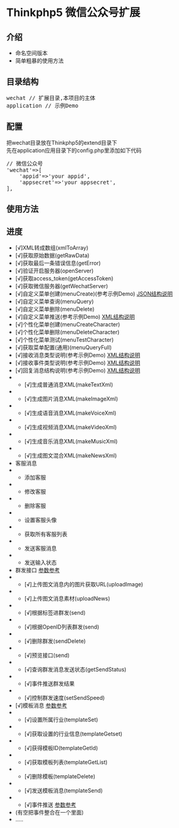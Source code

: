 Thinkphp5 微信公众号扩展
=======
## 介绍
 * 命名空间版本
 * 简单粗暴的使用方法

## 目录结构
<pre>
wechat // 扩展目录,本项目的主体
application // 示例Demo
</pre>

## 配置  
把wechat目录放在Thinkphp5的extend目录下  
先在application应用目录下的config.php里添加如下代码
<pre>
// 微信公众号
'wechat'=>[
    'appid'=>'your appid',
    'appsecret'=>'your appsecret',
],
</pre>

## 使用方法

## 进度
 * [√]XML转成数组(xmlToArray)
 * [√]获取原始数据(getRawData)
 * [√]获取最后一条错误信息(getError)
 * [√]验证开启服务器(openServer)
 * [√]获取access_token(getAccessToken)
 * [√]获取微信服务器(getWechatServer)
 * [√]自定义菜单创建(menuCreate)(参考示例Demo) [JSON结构说明](https://mp.weixin.qq.com/wiki?t=resource/res_main&id=mp1421141013)
 * [√]自定义菜单查询(menuQuery)
 * [√]自定义菜单删除(menuDelete)
 * [√]自定义菜单推送(参考示例Demo) [XML结构说明](https://mp.weixin.qq.com/wiki?t=resource/res_main&id=mp1421141013)
 * [√]个性化菜单创建(menuCreateCharacter)
 * [√]个性化菜单删除(menuDeleteCharacter)
 * [√]个性化菜单测试(menuTestCharacter)
 * [√]获取菜单配置(通用)(menuQueryFull)
 * [√]接收消息类型说明(参考示例Demo) [XML结构说明](https://mp.weixin.qq.com/wiki?t=resource/res_main&id=mp1421140453)
 * [√]接收事件类型说明(参考示例Demo) [XML结构说明](https://mp.weixin.qq.com/wiki?t=resource/res_main&id=mp1421140454)
 * [√]回复消息结构说明(参考示例Demo) [XML结构说明](https://mp.weixin.qq.com/wiki?t=resource/res_main&id=mp1421140543)
 *  * [√]生成普通消息XML(makeTextXml)
 *  * [√]生成图片消息XML(makeImageXml)
 *  * [√]生成语音消息XML(makeVoiceXml)
 *  * [√]生成视频消息XML(makeVideoXml)
 *  * [√]生成音乐消息XML(makeMusicXml)
 *  * [√]生成图文混合XML(makeNewsXml)
 * 客服消息
 *  * 添加客服
 *  * 修改客服
 *  * 删除客服
 *  * 设置客服头像
 *  * 获取所有客服列表
 *  * 发送客服消息
 *  * 发送输入状态
 * 群发接口 [参数参考](https://mp.weixin.qq.com/wiki?t=resource/res_main&id=mp1481187827_i0l21)
 *  * [√]上传图文消息内的图片获取URL(uploadImage)
 *  * [√]上传图文消息素材(uploadNews)
 *  * [√]根据标签进群发(send)
 *  * [√]根据OpenID列表群发(send)
 *  * [√]删除群发(sendDelete)
 *  * [√]预览接口(send)
 *  * [√]查询群发消息发送状态(getSendStatus)
 *  * [√]事件推送群发结果
 *  * [√]控制群发速度(setSendSpeed)
 * [√]模板消息 [参数参考](https://mp.weixin.qq.com/wiki?t=resource/res_main&id=mp1433751277)
 *  * [√]设置所属行业(templateSet)
 *  * [√]获取设置的行业信息(templateGetset)
 *  * [√]获得模板ID(templateGetId)
 *  * [√]获取模板列表(templateGetList)
 *  * [√]删除模板(templateDelete)
 *  * [√]发送模板消息(templateSend)
 *  * [√]事件推送 [参数参考](https://mp.weixin.qq.com/wiki?t=resource/res_main&id=mp1433751277)
 * (有空把事件整合在一个里面)
 * .....